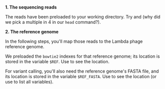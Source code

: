 <script>
import Link from "components/Link.svelte";
import Execute from "components/Execute.svelte";
</script>

**1. The sequencing reads**

The reads have been preloaded to your working directory. Try <Execute command="ls reads.fq" inline="true" /> and <Execute command="head -n 8 reads.fq" inline="true" /> (why did we pick a multiple in 4 in our `head` command?).

**2. The reference genome**

In the following steps, you'll map those reads to the <Link href="https://en.wikipedia.org/wiki/Lambda_phage">Lambda phage</Link> reference genome.

We preloaded the `bowtie2` indexes for that reference genome; its location is stored in the variable `$REF`. Use <Execute command="echo $REF" inline="true" /> to see the location.

For variant calling, you'll also need the reference genome's FASTA file, and its location is stored in the variable `$REF_FASTA`. Use <Execute command="echo $REF_FASTA" inline="true" /> to see the location (or use <Execute command="env" inline="true" /> to list all variables).
